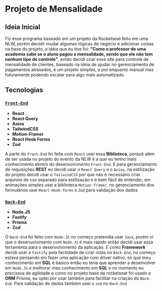 # Projeto de Mensalidade

## **Ideia Inicial**

Fiz esse programa baseado em um projeto da Rocketseat feito em uma NLW, porém decidir mudar algumas lógicas de negócio e adicionar coisas na base do projeto, a idéia que eu tive foi:
**"Como o professor de uma academia sabe se o aluno pagou a mensalidade, sendo que ele não tem nenhum tipo de controle"**, então decidi criar esse site para controle de mensalidade de clientes, baseado na ideia de ajudar no gerenciamento de pagamentos atrasados, é um projeto simples, e por enquanto manual mas futuramente podendo escalar para algo mais automatizado.

## **Tecnologias**

### [`Front-End`](https://github.com/R4NP3R/projeto_mensalidade/tree/main/Mensalidade_React)
- **React**
- **React Query**
- **Axios**
- **TailwindCSS**
- **Motion-Framer**
- **React Hook Forms**
- **Zod**

A parte do `Front-End` foi feita com `React` usei essa **Biblioteca**, porquê além de ser usada no projeto do evento da NLW é a que eu tenho mais conhecimento dentro do desenvolvimento `Front-End`. E para gerenciamento de requisições **REST** eu decidi usar o `React Query` e o `Axios`, na estilização do projeto decidi usar o `TailwindCSS` por que não é necessário criar arquivos de css separado para estilização e é bem fácil de entender, em animações simples usei a biblioteca `Motion Framer`, no gerenciamento dos formulários usei `React-Hook-forms` e `Zod` para validação dos dados

### [`Back-End`](https://github.com/R4NP3R/projeto_mensalidade/tree/main/Mensalidade_NodeJS)

- **Node.JS**
- **Fastify**
- **Prisma**
- **Zod**


O `Back-End` foi feito com `Node.JS` no começo pretendia usar `Java`, porém vi que o desenvolvimento com `Node.JS` é mais rápido então decidi usar essa ferramenta para o desenvolvimento da aplicação. E como **Framework** decidi usar o `Fastify` pela facilidade de criar rotas no `Back-End`, no começo estava pensando em fazer uma aplicação com driver nativo, só que meu conhecimento em **SQL** é básico então eu teria que aprender a desenvolver em `Node.JS` e melhorar meu conhecimento em **SQL** e no momento eu precisava de agilidade e como no projeto base da rocketseat foi usado a **ORM** Prisma, eu optei por usar também para facilitar na criação do `Back-End`. Para validação de dados também usei o `zod` no `Back-End`
